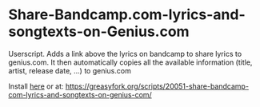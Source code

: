 # Share-Bandcamp.com-lyrics-and-songtexts-on-Genius.com
Userscript. Adds a link above the lyrics on bandcamp to share lyrics to genius.com. It then automatically copies all the available information (title, artist, release date, ...) to genius.com

Install [here](https://greasyfork.org/scripts/20051-share-bandcamp-com-lyrics-and-songtexts-on-genius-com/code/Share%20Bandcampcom%20lyrics%20and%20songtexts%20on%20Geniuscom.user.js) or at:
https://greasyfork.org/scripts/20051-share-bandcamp-com-lyrics-and-songtexts-on-genius-com/
